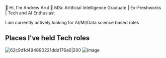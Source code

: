 👋 Hi, I'm Andrew Arul
🚀 MSc Artificial Intelligence Graduate | Ex-Freshworks | Tech and AI Enthusiast

I am currently actively looking for AI/Ml/Data science based roles

## Places I've held Tech roles

![62c9d1d494890221ddd176a0|200](https://github.com/user-attachments/assets/e1626adc-b006-4e09-9be2-16ac5ac1e69c)   ![image](https://github.com/user-attachments/assets/f6633bd9-f12d-41b8-98c0-d1a8e0657a56)




<!---
andymartin72/andymartin72 is a ✨ special ✨ repository because its `README.md` (this file) appears on your GitHub profile.
You can click the Preview link to take a look at your changes.
--->
